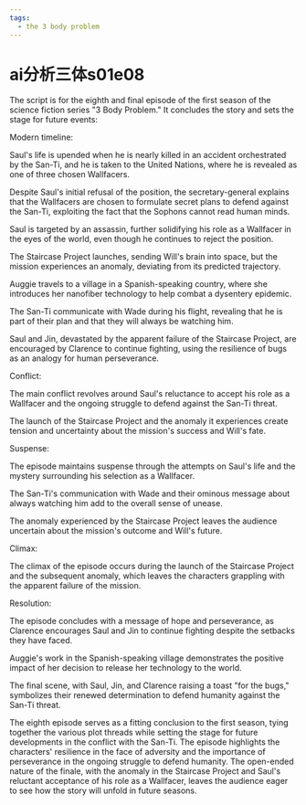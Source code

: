 ```yaml
---
tags:
  - the 3 body problem
---
```

# ai分析三体s01e08

The script is for the eighth and final episode of the first season of the science fiction series "3 Body Problem." It concludes the story and sets the stage for future events:

Modern timeline:

Saul's life is upended when he is nearly killed in an accident orchestrated by the San-Ti, and he is taken to the United Nations, where he is revealed as one of three chosen Wallfacers.

Despite Saul's initial refusal of the position, the secretary-general explains that the Wallfacers are chosen to formulate secret plans to defend against the San-Ti, exploiting the fact that the Sophons cannot read human minds.

Saul is targeted by an assassin, further solidifying his role as a Wallfacer in the eyes of the world, even though he continues to reject the position.

The Staircase Project launches, sending Will's brain into space, but the mission experiences an anomaly, deviating from its predicted trajectory.

Auggie travels to a village in a Spanish-speaking country, where she introduces her nanofiber technology to help combat a dysentery epidemic.

The San-Ti communicate with Wade during his flight, revealing that he is part of their plan and that they will always be watching him.

Saul and Jin, devastated by the apparent failure of the Staircase Project, are encouraged by Clarence to continue fighting, using the resilience of bugs as an analogy for human perseverance.

Conflict:

The main conflict revolves around Saul's reluctance to accept his role as a Wallfacer and the ongoing struggle to defend against the San-Ti threat.

The launch of the Staircase Project and the anomaly it experiences create tension and uncertainty about the mission's success and Will's fate.

Suspense:

The episode maintains suspense through the attempts on Saul's life and the mystery surrounding his selection as a Wallfacer.

The San-Ti's communication with Wade and their ominous message about always watching him add to the overall sense of unease.

The anomaly experienced by the Staircase Project leaves the audience uncertain about the mission's outcome and Will's future.

Climax:

The climax of the episode occurs during the launch of the Staircase Project and the subsequent anomaly, which leaves the characters grappling with the apparent failure of the mission.

Resolution:

The episode concludes with a message of hope and perseverance, as Clarence encourages Saul and Jin to continue fighting despite the setbacks they have faced.

Auggie's work in the Spanish-speaking village demonstrates the positive impact of her decision to release her technology to the world.

The final scene, with Saul, Jin, and Clarence raising a toast "for the bugs," symbolizes their renewed determination to defend humanity against the San-Ti threat.

The eighth episode serves as a fitting conclusion to the first season, tying together the various plot threads while setting the stage for future developments in the conflict with the San-Ti. The episode highlights the characters' resilience in the face of adversity and the importance of perseverance in the ongoing struggle to defend humanity. The open-ended nature of the finale, with the anomaly in the Staircase Project and Saul's reluctant acceptance of his role as a Wallfacer, leaves the audience eager to see how the story will unfold in future seasons.